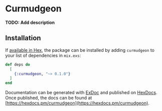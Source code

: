 # Curmudgeon

**TODO: Add description**

## Installation

If [available in Hex](https://hex.pm/docs/publish), the package can be installed
by adding `curmudgeon` to your list of dependencies in `mix.exs`:

```elixir
def deps do
  [
    {:curmudgeon, "~> 0.1.0"}
  ]
end
```

Documentation can be generated with [ExDoc](https://github.com/elixir-lang/ex_doc)
and published on [HexDocs](https://hexdocs.pm). Once published, the docs can
be found at [https://hexdocs.pm/curmudgeon](https://hexdocs.pm/curmudgeon).

